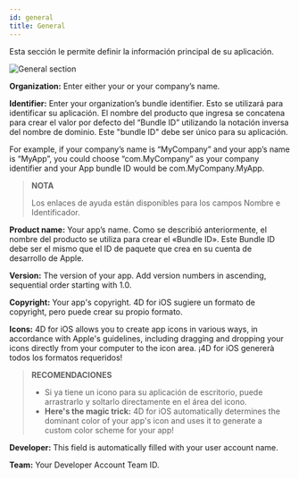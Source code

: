 ```yaml
---
id: general
title: General
---
```


Esta sección le permite definir la información principal de su aplicación.

![General section](assets/en/project-editor/General-section-4D-for-iOS.png)

**Organization:** Enter either your or your company’s name.

**Identifier:** Enter your organization’s bundle identifier. Esto se utilizará para identificar su aplicación. El nombre del producto que ingresa se concatena para crear el valor por defecto del “Bundle ID” utilizando la notación inversa del nombre de dominio. Este "bundle ID" debe ser único para su aplicación.

For example, if your company’s name is “MyCompany” and your app’s name is “MyApp”, you could choose “com.MyCompany” as your company identifier and your App bundle ID would be com.MyCompany.MyApp.

> **NOTA**
> 
> Los enlaces de ayuda están disponibles para los campos Nombre e Identificador.


**Product name:** Your app’s name. Como se describió anteriormente, el nombre del producto se utiliza para crear el «Bundle ID». Este Bundle ID debe ser el mismo que el ID de paquete que crea en su cuenta de desarrollo de Apple.

**Version:** The version of your app. Add version numbers in ascending, sequential order starting with 1.0.

**Copyright:** Your app's copyright. 4D for iOS sugiere un formato de copyright, pero puede crear su propio formato.

**Icons:** 4D for iOS allows you to create app icons in various ways, in accordance with  Apple's guidelines, including dragging and dropping your icons directly from your computer to the icon area. ¡4D for iOS genererà todos los formatos requeridos!

> **RECOMENDACIONES**
> 
> * Si ya tiene un icono para su aplicación de escritorio, puede arrastrarlo y soltarlo directamente en el área del icono.
> * **Here's the magic trick:** 4D for iOS automatically determines the dominant color of your app's icon and uses it to generate a custom color scheme for your app!

**Developer:** This field is automatically filled with your user account name.

**Team:** Your Developer Account Team ID.
